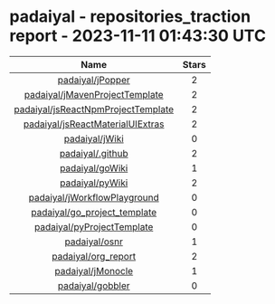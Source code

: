 
padaiyal - repositories_traction report - 2023-11-11 01:43:30 UTC
=================================================================
  

|Name|Stars|
| :---: | :---: |
|[padaiyal/jPopper](https://github.com/padaiyal/jPopper)|2|
|[padaiyal/jMavenProjectTemplate](https://github.com/padaiyal/jMavenProjectTemplate)|2|
|[padaiyal/jsReactNpmProjectTemplate](https://github.com/padaiyal/jsReactNpmProjectTemplate)|2|
|[padaiyal/jsReactMaterialUIExtras](https://github.com/padaiyal/jsReactMaterialUIExtras)|2|
|[padaiyal/jWiki](https://github.com/padaiyal/jWiki)|0|
|[padaiyal/.github](https://github.com/padaiyal/.github)|2|
|[padaiyal/goWiki](https://github.com/padaiyal/goWiki)|1|
|[padaiyal/pyWiki](https://github.com/padaiyal/pyWiki)|2|
|[padaiyal/jWorkflowPlayground](https://github.com/padaiyal/jWorkflowPlayground)|0|
|[padaiyal/go_project_template](https://github.com/padaiyal/go_project_template)|0|
|[padaiyal/pyProjectTemplate](https://github.com/padaiyal/pyProjectTemplate)|0|
|[padaiyal/osnr](https://github.com/padaiyal/osnr)|1|
|[padaiyal/org_report](https://github.com/padaiyal/org_report)|2|
|[padaiyal/jMonocle](https://github.com/padaiyal/jMonocle)|1|
|[padaiyal/gobbler](https://github.com/padaiyal/gobbler)|0|
